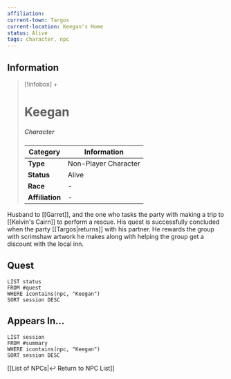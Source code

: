 ```yaml
---
affiliation:
current-town: Targos
current-location: Keegan's Home
status: Alive
tags: character, npc
---
```


## Information
> [!infobox] +
> # Keegan
> ##### Character
> | Category | Information |
> | ---- | ---- |
> | **Type** | Non-Player Character |
> | **Status** | Alive |
> | **Race** | - |
> | **Affiliation** | - |

Husband to [[Garret]], and the one who tasks the party with making a trip to [[Kelvin's Cairn]] to perform a rescue. His quest is successfully concluded when the party [[Targos|returns]] with his partner. He rewards the group with scrimshaw artwork he makes along with helping the group get a discount with the local inn.

## Quest

```dataview
LIST status
FROM #quest 
WHERE icontains(npc, "Keegan")
SORT session DESC
```

## Appears In...
```dataview
LIST session
FROM #summary
WHERE icontains(npc, "Keegan")
SORT session DESC
```

[[List of NPCs|↩️ Return to NPC List]]